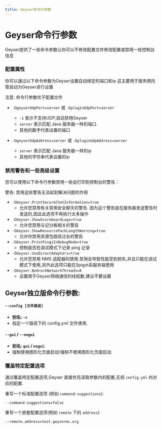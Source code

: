 ```yaml
---
title: Geyser命令行参数
---
```


# Geyser命令行参数
Geyser提供了一些命令参数让你可以不修改配置文件修改配置或禁用一些控制台信息

### 配置属性
你可以通过以下命令参数为Geyser设置自动绑定的端口和ip
这主要用于服务商托管自动为Geyser进行设置

<div class="alert alert-info" role="alert">
    注意: 命令行参数优于配置文件
</div>

- ```-DgeyserUdpPort=server``` 或 ```-DpluginUdpPort=server```
  - ```-1``` 表示不支持UDP,自动禁用Geyser
  - ```server``` 表示匹配 Java 服务器一样的端口.
  - 其他的数字代表设置的端口

- ```-DgeyserUdpAddress=server``` 或 ```-DpluginUdpAddress=server```
  - ```server``` 表示匹配 Java 服务器一样的ip
  - 其他的字符串代表设置的ip

### 禁用警告和一些高级设置
您可以使用以下命令行参数禁用一些会打印到控制台的警告：

<div class="alert alert-danger" role="alert">
    警告: 禁用这些警告无法起到解决问题的作用
</div>

- ```-DGeyser.PrintSecureChatInformation=true```
  - 允许您禁用有关禁用安全聊天的警告. 因为这个警告是在服务器发送警告时发送的,因此此选项不再执行太多操作
- ```-DGeyser.ShowScoreboardLogs=true```
  - 允许您禁用与记分板相关的警告
- ```-DGeyser.ShowResourcePackLengthWarning=true```
  - 允许你禁用资源包路径过长的警告
- ```-DGeyser.PrintPingsInDebugMode=true```
  - 控制是否在调试模式下记录 ping 记录
- ```-DGeyser.UseDirectAdapters=true```
  - 允许您禁用 NMS 适配器的使用.禁用会导致性能受到损失,并且只能在调试模式下使用,另外此选项只能在Spigot系服务端使用
- ```-DGeyser.BedrockNetworkThreads=8```
  - 设置用于Geyser网络通信的线程数,建议不要设置

## Geyser独立版命令行参数:

#### `--config [文件路径]`
- **别名: `-c`**
- 指定一个路径下的 config.yml 文件使用.

#### `--gui` / `--nogui`
- **别名: `gui` / `nogui`**:
- 强制使用图形化页面启动/强制不使用图形化页面启动.

### 覆盖特定配置选项
通过覆盖特定配置选项,Geyser 直接优先读取参数内的配置,无视 `config.yml` 内对应的配置.

重写一个标准配置选项 (例如 `command-suggestions`):

`--command-suggestions=false`

重写一个嵌套配置选项(例如 `remote` 下的 `address`):

`--remote.address=test.geysermc.org`
